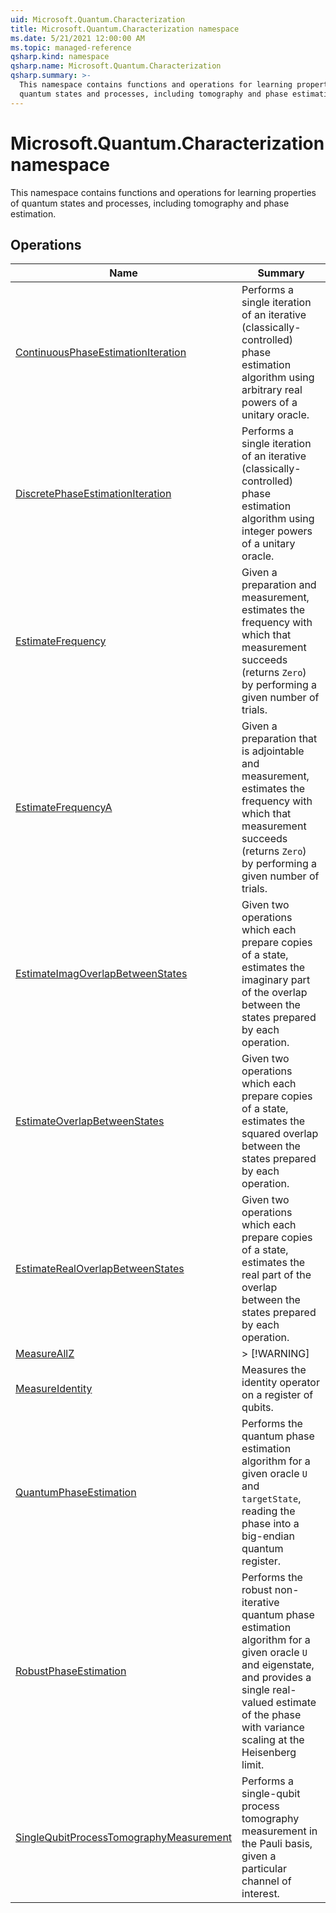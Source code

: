 ```yaml
---
uid: Microsoft.Quantum.Characterization
title: Microsoft.Quantum.Characterization namespace
ms.date: 5/21/2021 12:00:00 AM
ms.topic: managed-reference
qsharp.kind: namespace
qsharp.name: Microsoft.Quantum.Characterization
qsharp.summary: >-
  This namespace contains functions and operations for learning properties of
  quantum states and processes, including tomography and phase estimation.
---
```


# Microsoft.Quantum.Characterization namespace

This namespace contains functions and operations for learning properties of
quantum states and processes, including tomography and phase estimation.


<!-- summaries -->

## Operations

| Name | Summary |
|------|---------|
|[ContinuousPhaseEstimationIteration](xref:Microsoft.Quantum.Characterization.ContinuousPhaseEstimationIteration) |Performs a single iteration of an iterative (classically-controlled) phase estimation algorithm using arbitrary real powers of a unitary oracle. |
|[DiscretePhaseEstimationIteration](xref:Microsoft.Quantum.Characterization.DiscretePhaseEstimationIteration) |Performs a single iteration of an iterative (classically-controlled) phase estimation algorithm using integer powers of a unitary oracle. |
|[EstimateFrequency](xref:Microsoft.Quantum.Characterization.EstimateFrequency) |Given a preparation and measurement, estimates the frequency with which that measurement succeeds (returns `Zero`) by performing a given number of trials. |
|[EstimateFrequencyA](xref:Microsoft.Quantum.Characterization.EstimateFrequencyA) |Given a preparation that is adjointable and measurement, estimates the frequency with which that measurement succeeds (returns `Zero`) by performing a given number of trials. |
|[EstimateImagOverlapBetweenStates](xref:Microsoft.Quantum.Characterization.EstimateImagOverlapBetweenStates) |Given two operations which each prepare copies of a state, estimates the imaginary part of the overlap between the states prepared by each operation. |
|[EstimateOverlapBetweenStates](xref:Microsoft.Quantum.Characterization.EstimateOverlapBetweenStates) |Given two operations which each prepare copies of a state, estimates the squared overlap between the states prepared by each operation. |
|[EstimateRealOverlapBetweenStates](xref:Microsoft.Quantum.Characterization.EstimateRealOverlapBetweenStates) |Given two operations which each prepare copies of a state, estimates the real part of the overlap between the states prepared by each operation. |
|[MeasureAllZ](xref:Microsoft.Quantum.Characterization.MeasureAllZ) |> [!WARNING] |
|[MeasureIdentity](xref:Microsoft.Quantum.Characterization.MeasureIdentity) |Measures the identity operator on a register of qubits. |
|[QuantumPhaseEstimation](xref:Microsoft.Quantum.Characterization.QuantumPhaseEstimation) |Performs the quantum phase estimation algorithm for a given oracle `U` and `targetState`, reading the phase into a big-endian quantum register. |
|[RobustPhaseEstimation](xref:Microsoft.Quantum.Characterization.RobustPhaseEstimation) |Performs the robust non-iterative quantum phase estimation algorithm for a given oracle `U` and eigenstate, and provides a single real-valued estimate of the phase with variance scaling at the Heisenberg limit. |
|[SingleQubitProcessTomographyMeasurement](xref:Microsoft.Quantum.Characterization.SingleQubitProcessTomographyMeasurement) |Performs a single-qubit process tomography measurement in the Pauli basis, given a particular channel of interest. |


<!-- /summaries -->
